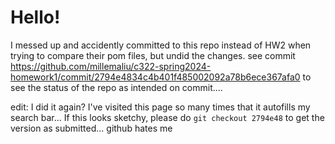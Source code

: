 # Hello!

I messed up and accidently committed to this repo instead of HW2 when trying to compare their pom files, but undid the changes. see commit https://github.com/millemaliu/c322-spring2024-homework1/commit/2794e4834c4b401f485002092a78b6ece367afa0 to see the status of the repo as intended on commit....

edit: I did it again? I've visited this page so many times that it autofills my search bar... If this looks sketchy, please do `git checkout 2794e48` to get the version as submitted... github hates me
